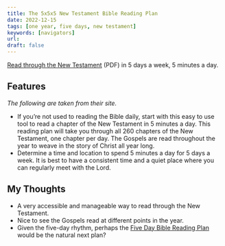 ```yaml
---
title: The 5x5x5 New Testament Bible Reading Plan
date: 2022-12-15
tags: [one year, five days, new testament]
keywords: [navigators]
url:
draft: false
---
```


[Read through the New Testament](https://www.navigators.org/wp-content/uploads/2021/12/navigators-5x5x5-new-testament-bible-reading-plan.pdf) (PDF) in 5 days a week, 5 minutes a day.


## Features

*The following are taken from their site.*

- If you’re not used to reading the Bible daily, start with this easy to use tool to read a chapter of the New Testament in 5 minutes a day. This reading plan will take you through all 260 chapters of the New Testament, one chapter per day. The Gospels are read throughout the year to weave in the story of Christ all year long.
- Determine a time and location to spend 5 minutes a day for 5 days a week. It is best to have a consistent time and a quiet place where you can regularly meet with the Lord.

## My Thoughts
- A very accessible and manageable way to read through the New Testament. 
- Nice to see the Gospels read at different points in the year.
- Given the five-day rhythm, perhaps the [Five Day Bible Reading Plan](/plans/five) would be the natural next plan?